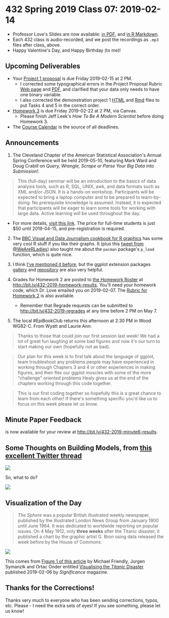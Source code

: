 # 432 Spring 2019 Class 07: 2019-02-14

- Professor Love's Slides are now available: [in PDF](https://github.com/THOMASELOVE/2019-432/blob/master/slides/class07/432_2019_slides07.pdf), and [in R Markdown](https://github.com/THOMASELOVE/2019-432/blob/master/slides/class07/432_2019_slides07.Rmd). 
- Each 432 class is audio-recorded, and we post the recordings as `.mp3` files after class, above.
- Happy Valentine's Day, and Happy Birthday (to me)!

## Upcoming Deliverables

- Your [Project 1 proposal](https://github.com/THOMASELOVE/2019-432/tree/master/projects/project1) is due Friday 2019-02-15 at 2 PM. 
    - I corrected some typographical errors in the Project Proposal Rubric [Web page](https://github.com/THOMASELOVE/2019-432/blob/master/projects/project1/project1_proposal_rubric.md) and [PDF](https://github.com/THOMASELOVE/2019-432/blob/master/projects/project1/project1_proposal_rubric.pdf), and clarified that your data only needs to have one binary variable.
    - I also corrected the demonstration project 1 [HTML](http://rpubs.com/TELOVE/project1-demo1_2019-432) and [Rmd](https://github.com/THOMASELOVE/2019-432/blob/master/projects/project1-demo/432_2019_project1_demo_proposal_draft.Rmd) files to put Tasks 4 and 5 in the correct order.
- [Homework 3](https://github.com/THOMASELOVE/2019-432/tree/master/homework/homework3) is due Friday 2019-02-22 at 2 PM, via Canvas.
    - Please finish Jeff Leek's *How To Be A Modern Scientist* before doing Homework 3.
- The [Course Calendar](https://github.com/THOMASELOVE/2019-432/blob/master/calendar.md) is the source of all deadlines.

## Announcements

1. The Cleveland Chapter of the American Statistical Association's Annual Spring Conference will be held 2019-05-10, featuring Mark Ward and Doug Crabill on *Query, Wrangle, Scrape or Parse Your Big Data into Submission!*. 

> This (full-day) seminar will be an introduction to the basics of data analysis tools, such as R, SQL, UNIX, awk, and data formats such as XML and/or JSON. It is a hands-on workshop. Participants will be expected to bring a laptop computer and to be prepared to learn-by-doing. No prerequisite knowledge is assumed. Instead, it is expected that participants will be eager to learn some tools for working with large data. Active learning will be used throughout the day. 

- For more details, [visit this link](https://sites.google.com/view/cleveland-asa/conferences/upcoming-conference). The price for full-time students is just $50 until 2019-04-15, and pre-registration is required.

2. The [BBC Visual and Data Journalism cookbook for R graphics](https://bbc.github.io/rcookbook/) has some very cool R stuff if you like their graphs. It (plus this [tweet from @WeAreRLadies](https://twitter.com/WeAreRLadies/status/1095134572247949312)) also taught me about the `pacman` package's `p_load` function, which is quite nice.

3. I think [I've mentioned it before](https://twitter.com/yutannihilat_en/status/1094840337569181696), but the ggplot extension packages [gallery](https://t.co/BMl5U7jbor) and [repository](https://t.co/8qrfXVTNmm) are also very helpful.

4. Grades for Homework 2 are posted to [the Homework Roster](http://bit.ly/432-2019-homework-results) at http://bit.ly/432-2019-homework-results. You'll need your homework code, which Dr. Love emailed you on 2019-02-07. The [Rubric for Homework 2](https://github.com/THOMASELOVE/2019-432/blob/master/homework/homework2/hw2rubric.md) is also available. 
    - Remember that Regrade requests can be submitted to http://bit.ly/432-2019-regrades at any time before 2 PM on May 7.

5. The local #EpiBookClub returns this afternoon at 2:30 PM in Wood WG82-C. From Wyatt and Laurie Ann:

> Thanks to those that could join our first session last week! We had a lot of great fun laughing at some bad figures and now it's our turn to start making our own (hopefully not as bad). 

> Our plan for this week is to first talk about the language of ggplot, team troubleshoot any problems people may have experienced in working through Chapters 3 and 4 or other experiences in making figures, and then flex our ggplot muscles with some of the more "challenge" oriented problems Healy gives us at the end of the chapters working through this code together.

> This is our first coding together so hopefully this is a great chance to learn from each other! If there's something specific you'd like us to focus on this week please let us know.


## Minute Paper Feedback

is now available for your review at http://bit.ly/432-2019-minute6-results.

## Some Thoughts on Building Models, from [this excellent Twitter thread](https://twitter.com/ADAlthousePhD/status/1095372161492176896)

![](https://github.com/THOMASELOVE/2019-432/blob/master/slides/class07/figures/althouse1.PNG)

So, what to do?

![](https://github.com/THOMASELOVE/2019-432/blob/master/slides/class07/figures/althouse2.png)

## Visualization of the Day

> *The Sphere* was a popular British illustrated weekly newspaper, published by the Illustrated London News Group from January 1900 until June 1964. It was dedicated to worldwide reporting on popular issues. On 4 May 1912, only **three weeks** after the Titanic disaster, it published a chart by the graphic artist G. Bron using data released the week before by the House of Commons.

![](https://github.com/THOMASELOVE/2019-432/blob/master/slides/class07/figures/titanic-sphere.PNG)

This comes from [Figure 1 of this article](https://rss.onlinelibrary.wiley.com/doi/10.1111/j.1740-9713.2019.01229.x) by Michael Friendly, Jurgen Symanzik and Ortac Onder entitled [Visualising the *Titanic* Disaster](https://rss.onlinelibrary.wiley.com/doi/10.1111/j.1740-9713.2019.01229.x) published 2019-02-06 by *Significance* magazine. 

## Thanks for the Corrections!

Thanks very much to everyone who has been sending corrections, typos, etc. Please - I need the extra sets of eyes! If you see something, please let us know!

